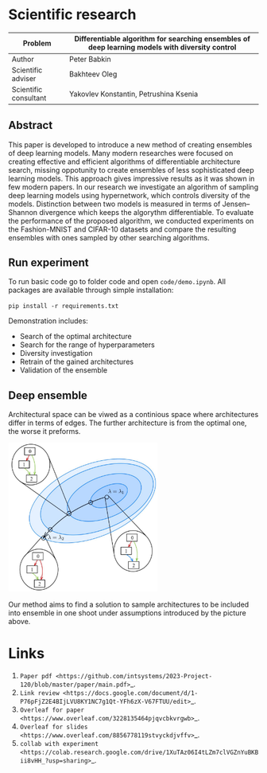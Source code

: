 # Scientific research

| Problem               | Differentiable algorithm for searching ensembles of deep learning models with diversity control |
|-----------------------|-------------------------------------------------------------------------------------------------|
| Author                | Peter Babkin |
| Scientific adviser    | Bakhteev Oleg |
| Scientific consultant | Yakovlev Konstantin, Petrushina Ksenia |


## Abstract


This paper is developed to introduce a new method of creating ensembles of deep learning models. 
Many modern researches were focused on creating effective and efficient algorithms of differentiable architecture search,
missing oppotunity to create ensembles of less sophisticated deep learning models. This approach gives impressive results
as it was shown in few modern papers. In our research we investigate an algorithm of sampling deep learning models using
hypernetwork, which controls diversity of the models. Distinction between two models is measured in terms of Jensen–Shannon
divergence which keeps the algorythm differentiable. To evaluate the performance of the proposed algorithm, we conducted
experiments on the Fashion-MNIST and CIFAR-10 datasets and compare the resulting ensembles with ones sampled by other
searching algorithms.

## Run experiment


To run basic code go to folder code and open ``code/demo.ipynb``.
All packages are available through simple installation:

``pip install -r requirements.txt``

Demonstration includes:

- Search of the optimal architecture
- Search for the range of hyperparameters
- Diversity investigation
- Retrain of the gained architectures
- Validation of the ensemble

## Deep ensemble

Architectural space can be viwed as a continious space where architectures differ in terms of edges. The further architecture is from the optimal one, the worse it preforms.

<img src="https://github.com/intsystems/2023-Project-120/blob/master/figures/fig1.jpeg" width="300" height="300">

Our method aims to find a solution to sample architectures to be included into ensemble in one shoot under assumptions introduced by the picture above.

Links
=====
1. `Paper pdf <https://github.com/intsystems/2023-Project-120/blob/master/paper/main.pdf>`_.
2. `Link review <https://docs.google.com/document/d/1-P76pFjZ2E4BIjLVU8KY1NC7g1Qt-YFh6zX-V67FTUU/edit>`_.
3. `Overleaf for paper <https://www.overleaf.com/3228135464pjqvcbkvrgwb>`_.
4. `Overleaf for slides <https://www.overleaf.com/8856778119stvyckdjvffv>`_.
5. `collab with experiment <https://colab.research.google.com/drive/1XuTAz06I4tLZm7clVGZnYuBKBii8vHH_?usp=sharing>`_.
